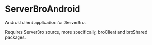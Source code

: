 ServerBroAndroid
================

Android client application for ServerBro.

Requires ServerBro source, more specifically, broClient and broShared packages.
